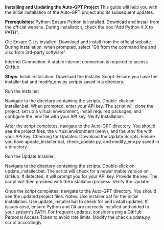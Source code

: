 **Installing and Updating the Auto-GPT Project**
This guide will help you with the initial installation of the Auto-GPT project and its subsequent updates.

**Prerequisites:**
Python: Ensure Python is installed. Download and install from the official website. During installation, check the box "Add Python X.X to PATH".

Git: Ensure Git is installed. Download and install from the official website. During installation, when prompted, select "Git from the command line and also from 3rd-party software".

Internet Connection: A stable internet connection is required to access GitHub.

**Steps:**
Initial Installation:
Download the Installer Script: Ensure you have the installer.bat and modify_env.py scripts saved in a directory.

Run the Installer:

Navigate to the directory containing the scripts.
Double-click on installer.bat.
When prompted, enter your API key.
The script will clone the project, set up a virtual environment, install required packages, and configure the .env file with your API key.
Verify Installation:

After the script completes, navigate to the Auto-GPT directory. You should see the project files, the virtual environment (venv), and the .env file with your API key.
Checking for Updates:
Download the Update Scripts: Ensure you have update_installer.bat, check_update.py, and modify_env.py saved in a directory.

Run the Update Installer:

Navigate to the directory containing the scripts.
Double-click on update_installer.bat.
The script will check for a newer stable version on GitHub.
If detected, it will prompt you for your API key. Provide the key.
The script will then proceed with the installation process.
Verify the Update:

Once the script completes, navigate to the Auto-GPT directory. You should see the updated project files.
Notes:
Use installer.bat for the initial installation.
Use update_installer.bat to check for and install updates.
If issues arise, ensure Python and Git are correctly installed and added to your system's PATH.
For frequent updates, consider using a GitHub Personal Access Token to avoid rate limits. Modify the check_update.py script accordingly.
